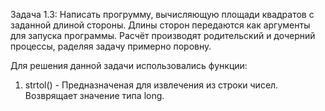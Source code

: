 Задача 1.3: Написать прогрумму, вычисляющую площади квадратов с заданной длиной стороны. Длины сторон передаются как аргументы для запуска программы.
Расчёт производят родительский и дочерний процессы, раделяя задачу примерно поровну.

Для решения данной задачи использовались функции:

1. strtol() -	Предназначеная для извлечения из строки чисел. Возврящает значение типа long. 
